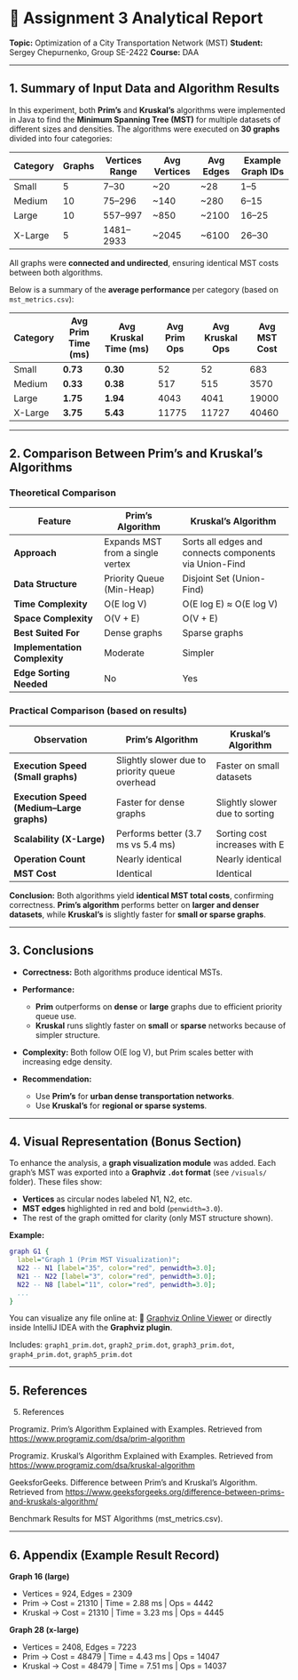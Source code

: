 # 📘 Assignment 3 Analytical Report

**Topic:** Optimization of a City Transportation Network (MST)
**Student:** Sergey Chepurnenko, Group SE-2422
**Course:** DAA

---

## **1. Summary of Input Data and Algorithm Results**

In this experiment, both **Prim’s** and **Kruskal’s** algorithms were implemented in Java to find the **Minimum Spanning Tree (MST)** for multiple datasets of different sizes and densities.
The algorithms were executed on **30 graphs** divided into four categories:

| Category | Graphs | Vertices Range | Avg Vertices | Avg Edges | Example Graph IDs |
| -------- | ------ | -------------- | ------------ | --------- | ----------------- |
| Small    | 5      | 7–30           | ~20          | ~28       | 1–5               |
| Medium   | 10     | 75–296         | ~140         | ~280      | 6–15              |
| Large    | 10     | 557–997        | ~850         | ~2100     | 16–25             |
| X-Large  | 5      | 1481–2933      | ~2045        | ~6100     | 26–30             |

All graphs were **connected and undirected**, ensuring identical MST costs between both algorithms.

Below is a summary of the **average performance** per category (based on `mst_metrics.csv`):

| Category | Avg Prim Time (ms) | Avg Kruskal Time (ms) | Avg Prim Ops | Avg Kruskal Ops | Avg MST Cost |
| -------- | ------------------ | --------------------- | ------------ | --------------- | ------------ |
| Small    | **0.73**           | **0.30**              | 52           | 52              | 683          |
| Medium   | **0.33**           | **0.38**              | 517          | 515             | 3570         |
| Large    | **1.75**           | **1.94**              | 4043         | 4041            | 19000        |
| X-Large  | **3.75**           | **5.43**              | 11775        | 11727           | 40460        |

---

## **2. Comparison Between Prim’s and Kruskal’s Algorithms**

### **Theoretical Comparison**

| Feature                       | **Prim’s Algorithm**             | **Kruskal’s Algorithm**                                |
| ----------------------------- | -------------------------------- | ------------------------------------------------------ |
| **Approach**                  | Expands MST from a single vertex | Sorts all edges and connects components via Union-Find |
| **Data Structure**            | Priority Queue (Min-Heap)        | Disjoint Set (Union-Find)                              |
| **Time Complexity**           | O(E log V)                       | O(E log E) ≈ O(E log V)                                |
| **Space Complexity**          | O(V + E)                         | O(V + E)                                               |
| **Best Suited For**           | Dense graphs                     | Sparse graphs                                          |
| **Implementation Complexity** | Moderate                         | Simpler                                                |
| **Edge Sorting Needed**       | No                               | Yes                                                    |

### **Practical Comparison (based on results)**

| Observation                               | Prim’s Algorithm                               | Kruskal’s Algorithm            |
| ----------------------------------------- | ---------------------------------------------- | ------------------------------ |
| **Execution Speed (Small graphs)**        | Slightly slower due to priority queue overhead | Faster on small datasets       |
| **Execution Speed (Medium–Large graphs)** | Faster for dense graphs                        | Slightly slower due to sorting |
| **Scalability (X-Large)**                 | Performs better (3.7 ms vs 5.4 ms)             | Sorting cost increases with E  |
| **Operation Count**                       | Nearly identical                               | Nearly identical               |
| **MST Cost**                              | Identical                                      | Identical                      |

**Conclusion:**
Both algorithms yield **identical MST total costs**, confirming correctness.
**Prim’s algorithm** performs better on **larger and denser datasets**,
while **Kruskal’s** is slightly faster for **small or sparse graphs**.

---

## **3. Conclusions**

* **Correctness:** Both algorithms produce identical MSTs.
* **Performance:**

  * **Prim** outperforms on **dense** or **large** graphs due to efficient priority queue use.
  * **Kruskal** runs slightly faster on **small** or **sparse** networks because of simpler structure.
* **Complexity:** Both follow O(E log V), but Prim scales better with increasing edge density.
* **Recommendation:**

  * Use **Prim’s** for **urban dense transportation networks**.
  * Use **Kruskal’s** for **regional or sparse systems**.

---

## **4. Visual Representation (Bonus Section)**

To enhance the analysis, a **graph visualization module** was added.
Each graph’s MST was exported into a **Graphviz `.dot` format** (see `/visuals/` folder).
These files show:

* **Vertices** as circular nodes labeled N1, N2, etc.
* **MST edges** highlighted in red and bold (`penwidth=3.0`).
* The rest of the graph omitted for clarity (only MST structure shown).

**Example:**

```dot
graph G1 {
  label="Graph 1 (Prim MST Visualization)";
  N22 -- N1 [label="35", color="red", penwidth=3.0];
  N21 -- N22 [label="3", color="red", penwidth=3.0];
  N22 -- N8 [label="11", color="red", penwidth=3.0];
  ...
}
```

You can visualize any file online at:
🔗 [Graphviz Online Viewer](https://dreampuf.github.io/GraphvizOnline/)
or directly inside IntelliJ IDEA with the **Graphviz plugin**.

Includes:
`graph1_prim.dot`, `graph2_prim.dot`, `graph3_prim.dot`, `graph4_prim.dot`, `graph5_prim.dot`

---

## **5. References**

5. References

Programiz. Prim’s Algorithm Explained with Examples. Retrieved from https://www.programiz.com/dsa/prim-algorithm

Programiz. Kruskal’s Algorithm Explained with Examples. Retrieved from https://www.programiz.com/dsa/kruskal-algorithm

GeeksforGeeks. Difference between Prim’s and Kruskal’s Algorithm. Retrieved from https://www.geeksforgeeks.org/difference-between-prims-and-kruskals-algorithm/

Benchmark Results for MST Algorithms (mst_metrics.csv). 

---

## **6. Appendix (Example Result Record)**

**Graph 16 (large)**

* Vertices = 924, Edges = 2309
* Prim → Cost = 21310 | Time = 2.88 ms | Ops = 4442
* Kruskal → Cost = 21310 | Time = 3.23 ms | Ops = 4445

**Graph 28 (x-large)**

* Vertices = 2408, Edges = 7223
* Prim → Cost = 48479 | Time = 4.43 ms | Ops = 14047
* Kruskal → Cost = 48479 | Time = 7.51 ms | Ops = 14037



